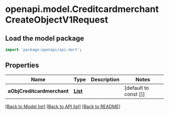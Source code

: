 # openapi.model.CreditcardmerchantCreateObjectV1Request

## Load the model package
```dart
import 'package:openapi/api.dart';
```

## Properties
Name | Type | Description | Notes
------------ | ------------- | ------------- | -------------
**aObjCreditcardmerchant** | [**List<CreditcardmerchantRequestCompound>**](CreditcardmerchantRequestCompound.md) |  | [default to const []]

[[Back to Model list]](../README.md#documentation-for-models) [[Back to API list]](../README.md#documentation-for-api-endpoints) [[Back to README]](../README.md)


